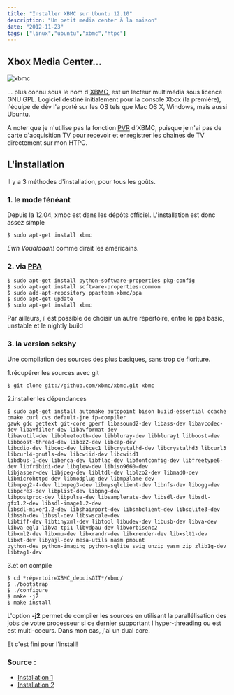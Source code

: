 ```yaml
---
title: "Installer XBMC sur Ubuntu 12.10"
description: "Un petit media center à la maison"
date: "2012-11-23"
tags: ["linux","ubuntu","xbmc","htpc"]
---
```


## Xbox Media Center...

<img class="img-center center-block" src="/img/blog/xbmc.gif" title="xbmc" />

... plus connu sous le nom d'[XBMC](http://xbmc.org/), est un lecteur multimédia sous licence GNU GPL.
Logiciel destiné initialement pour la console Xbox (la première), l'équipe de dév l'a porté sur les OS tels
que Mac OS X, Windows, mais aussi Ubuntu.

A noter que je n'utilise pas la fonction [PVR](http://fr.wikipedia.org/wiki/Personal_Video_Recorder)
d'XBMC, puisque je n'ai pas de carte d'acquisition TV pour recevoir et enregistrer les chaines de TV directement
sur mon HTPC.

## L'installation

Il y a 3 méthodes d'installation, pour tous les goûts.

### 1. le mode fénéant

Depuis la 12.04, xmbc est dans les dépôts officiel. L'installation est donc assez simple

```shell
$ sudo apt-get install xbmc
```
*Ewh Voualaaah!* comme dirait les américains.

### 2. via [PPA](https://help.launchpad.net/Packaging/PPA)

```shell
$ sudo apt-get install python-software-properties pkg-config
$ sudo apt-get install software-properties-common
$ sudo add-apt-repository ppa:team-xbmc/ppa
$ sudo apt-get update
$ sudo apt-get install xbmc
```

Par ailleurs, il est possible de choisir un autre répertoire, entre le ppa basic, unstable et le nightly build


### 3. la version sekshy

Une compilation des sources des plus basiques, sans trop de fioriture.

1.récupérer les sources avec git

```shell
$ git clone git://github.com/xbmc/xbmc.git xbmc
```

2.installer les dépendances

```shell
$ sudo apt-get install automake autopoint bison build-essential ccache cmake curl cvs default-jre fp-compiler
gawk gdc gettext git-core gperf libasound2-dev libass-dev libavcodec-dev libavfilter-dev libavformat-dev
libavutil-dev libbluetooth-dev libbluray-dev libbluray1 libboost-dev libboost-thread-dev libbz2-dev libcap-dev
libcdio-dev libcec-dev libcec1 libcrystalhd-dev libcrystalhd3 libcurl3 libcurl4-gnutls-dev libcwiid-dev libcwiid1
libdbus-1-dev libenca-dev libflac-dev libfontconfig-dev libfreetype6-dev libfribidi-dev libglew-dev libiso9660-dev
libjasper-dev libjpeg-dev libltdl-dev liblzo2-dev libmad0-dev libmicrohttpd-dev libmodplug-dev libmp3lame-dev
libmpeg2-4-dev libmpeg3-dev libmysqlclient-dev libnfs-dev libogg-dev libpcre3-dev libplist-dev libpng-dev
libpostproc-dev libpulse-dev libsamplerate-dev libsdl-dev libsdl-gfx1.2-dev libsdl-image1.2-dev
libsdl-mixer1.2-dev libshairport-dev libsmbclient-dev libsqlite3-dev libssh-dev libssl-dev libswscale-dev
libtiff-dev libtinyxml-dev libtool libudev-dev libusb-dev libva-dev libva-egl1 libva-tpi1 libvdpau-dev libvorbisenc2
libxml2-dev libxmu-dev libxrandr-dev libxrender-dev libxslt1-dev libxt-dev libyajl-dev mesa-utils nasm pmount
python-dev python-imaging python-sqlite swig unzip yasm zip zlib1g-dev libtag1-dev
```

3.et on compile

```shell
$ cd *répertoireXBMC_depuisGIT*/xbmc/
$ ./bootstrap
$ ./configure
$ make -j2
$ make install
```

L'option **-j2** permet de compiler les sources en utilisant la parallélisation des [jobs](http://www.blaess.fr/christophe/2012/01/14/parallelisation-de-compilations/) de votre processeur
si ce dernier supportant l'hyper-threading ou est est multi-coeurs. Dans mon cas, j'ai un dual core.

Et c'est fini pour l'install!


### Source :
+ [Installation 1](http://wiki.xbmc.org/index.php?title=Installing_XBMC_for_Linux)
+ [Installation 2](http://wiki.xbmc.org/index.php?title=HOW-TO:Compile_XBMC_for_Ubuntu)

